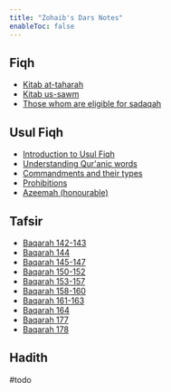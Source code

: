 ```yaml
---
title: "Zohaib's Dars Notes"
enableToc: false
---
```

## Fiqh
- [Kitab at-taharah](Fiqh/Kitab%20at-taharah/Kitab%20at-taharah.md)
- [Kitab us-sawm](Fiqh/Kitabus-sawm/Kitab%20us-sawm.md)
- [Those whom are eligible for sadaqah](Fiqh/Kibatuz-zakat/Those%20whom%20are%20eligible%20for%20sadaqah.md)
## Usul Fiqh
- [Introduction to Usul Fiqh](Usul%20Fiqh/Introduction%20to%20Usul%20Fiqh.md)
- [Understanding Qur'anic words](Usul%20Fiqh/Quranic%20words/Understanding%20Qur'anic%20words.md)
- [Commandments and their types](Usul%20Fiqh/Commandments/Commandments%20and%20their%20types.md)
- [Prohibitions](Usul%20Fiqh/Prohibitions/Prohibitions.md)
- [Azeemah (honourable)](Usul%20Fiqh/Commandments/Azeemah%20(honourable).md)

## Tafsir
- [Baqarah 142-143](Quran/Baqarah%20142-143.md)
- [Baqarah 144](Quran/Baqarah%20144.md)
- [Baqarah 145-147](Quran/Baqarah%20145-147.md)
- [Baqarah 150-152](Quran/Baqarah%20150-152.md)
- [Baqarah 153-157](Quran/Baqarah%20153-157.md)
- [Baqarah 158-160](Quran/Baqarah%20158-160.md)
- [Baqarah 161-163](Quran/Baqarah%20161-163.md)
- [Baqarah 164](Quran/Baqarah%20164.md)
- [Baqarah 177](Quran/Baqarah%20177.md)
- [Baqarah 178](Quran/Baqarah%20178.md)

## Hadith
#todo 
